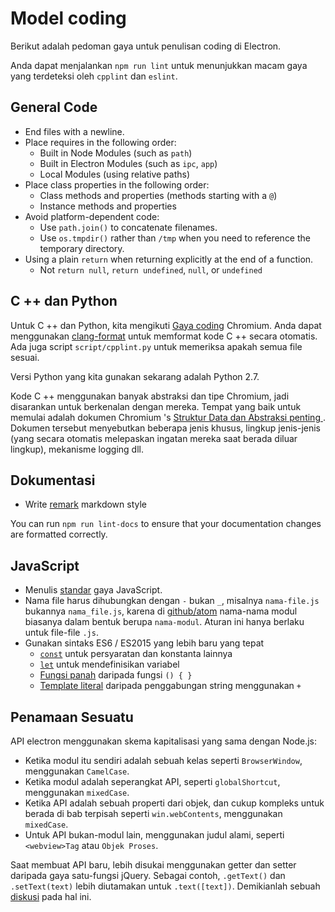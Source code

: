 # Model coding

Berikut adalah pedoman gaya untuk penulisan coding di Electron.

Anda dapat menjalankan `npm run lint` untuk menunjukkan macam gaya yang terdeteksi oleh `cpplint` dan `eslint`.

## General Code

* End files with a newline.
* Place requires in the following order: 
  * Built in Node Modules (such as `path`)
  * Built in Electron Modules (such as `ipc`, `app`)
  * Local Modules (using relative paths)
* Place class properties in the following order: 
  * Class methods and properties (methods starting with a `@`)
  * Instance methods and properties
* Avoid platform-dependent code: 
  * Use `path.join()` to concatenate filenames.
  * Use `os.tmpdir()` rather than `/tmp` when you need to reference the temporary directory.
* Using a plain `return` when returning explicitly at the end of a function. 
  * Not `return null`, `return undefined`, `null`, or `undefined`

## C ++ dan Python

Untuk C ++ dan Python, kita mengikuti [Gaya coding](https://www.chromium.org/developers/coding-style) Chromium. Anda dapat menggunakan [clang-format](clang-format.md) untuk memformat kode C ++ secara otomatis. Ada juga script `script/cpplint.py` untuk memeriksa apakah semua file sesuai.

Versi Python yang kita gunakan sekarang adalah Python 2.7.

Kode C ++ menggunakan banyak abstraksi dan tipe Chromium, jadi disarankan untuk berkenalan dengan mereka. Tempat yang baik untuk memulai adalah dokumen Chromium 's [Struktur Data dan Abstraksi penting ](https://www.chromium.org/developers/coding-style/important-abstractions-and-data-structures). Dokumen tersebut menyebutkan beberapa jenis khusus, lingkup jenis-jenis (yang secara otomatis melepaskan ingatan mereka saat berada diluar lingkup), mekanisme logging dll.

## Dokumentasi

* Write [remark](https://github.com/remarkjs/remark) markdown style

You can run `npm run lint-docs` to ensure that your documentation changes are formatted correctly.

## JavaScript

* Menulis [standar](https://npm.im/standard) gaya JavaScript.
* Nama file harus dihubungkan dengan `-` bukan `_`, misalnya `nama-file.js` bukannya `nama_file.js`, karena di [github/atom](https://github.com/github/atom) nama-nama modul biasanya dalam bentuk berupa `nama-modul`. Aturan ini hanya berlaku untuk file-file `.js`.
* Gunakan sintaks ES6 / ES2015 yang lebih baru yang tepat 
  * [`const`](https://developer.mozilla.org/en-US/docs/Web/JavaScript/Reference/Statements/const) untuk persyaratan dan konstanta lainnya
  * [`let`](https://developer.mozilla.org/en-US/docs/Web/JavaScript/Reference/Statements/let) untuk mendefinisikan variabel
  * [Fungsi panah](https://developer.mozilla.org/en-US/docs/Web/JavaScript/Reference/Functions/Arrow_functions) daripada fungsi `() { } `
  * [Template literal](https://developer.mozilla.org/en-US/docs/Web/JavaScript/Reference/Template_literals) daripada penggabungan string menggunakan `+`

## Penamaan Sesuatu

API electron menggunakan skema kapitalisasi yang sama dengan Node.js:

* Ketika modul itu sendiri adalah sebuah kelas seperti `BrowserWindow`, menggunakan `CamelCase`.
* Ketika modul adalah seperangkat API, seperti `globalShortcut`, menggunakan `mixedCase`.
* Ketika API adalah sebuah properti dari objek, dan cukup kompleks untuk berada di bab terpisah seperti `win.webContents`, menggunakan `mixedCase`.
* Untuk API bukan-modul lain, menggunakan judul alami, seperti `<webview>Tag` atau `Objek Proses`.

Saat membuat API baru, lebih disukai menggunakan getter dan setter daripada gaya satu-fungsi jQuery. Sebagai contoh, `.getText()` dan `.setText(text)` lebih diutamakan untuk `.text([text])`. Demikianlah sebuah [diskusi](https://github.com/electron/electron/issues/46) pada hal ini.